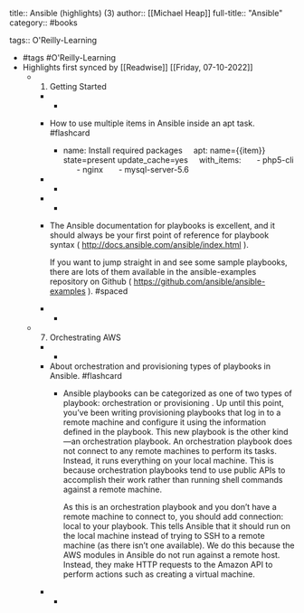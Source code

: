 title:: Ansible (highlights) (3)
author:: [[Michael Heap]]
full-title:: "Ansible"
category:: #books

tags:: O'Reilly-Learning

- #tags #O'Reilly-Learning
- Highlights first synced by [[Readwise]] [[Friday, 07-10-2022]]
	- 1. Getting Started
		- -
		- How to use multiple items in Ansible inside an apt task. #flashcard
			- name: Install required packages
			      apt: name={{item}} state=present update_cache=yes
			      with_items:
			        - php5-cli
			        - nginx
			        - mysql-server-5.6
		- -
		- -
		- The Ansible documentation for playbooks is excellent, and it should always be your first point of reference for playbook syntax ( http://docs.ansible.com/ansible/index.html ).
		  
		  If you want to jump straight in and see some sample playbooks, there are lots of them available in the ansible-examples repository on Github ( https://github.com/ansible/ansible-examples ). #spaced
		- -
	- 7. Orchestrating AWS
		- -
		- About orchestration and provisioning types of playbooks in Ansible. #flashcard
			- Ansible playbooks can be categorized as one of two types of playbook: orchestration or provisioning . Up until this point, you’ve been writing provisioning playbooks that log in to a remote machine and configure it using the information defined in the playbook. This new playbook is the other kind—an orchestration playbook. An orchestration playbook does not connect to any remote machines to perform its tasks. Instead, it runs everything on your local machine. This is because orchestration playbooks tend to use public APIs to accomplish their work rather than running shell commands against a remote machine.
			  
			  As this is an orchestration playbook and you don’t have a remote machine to connect to, you should add connection: local to your playbook. This tells Ansible that it should run on the local machine instead of trying to SSH to a remote machine (as there isn’t one available). We do this because the AWS modules in Ansible do not run against a remote host. Instead, they make HTTP requests to the Amazon API to perform actions such as creating a virtual machine.
		- -